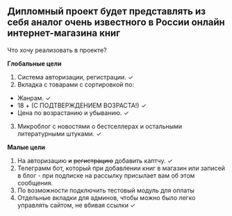 Дипломный проект будет представлять из себя аналог
очень известного в России онлайн интернет-магазина книг
---
Что хочу реализовать в проекте?

**Глобальные цели**

1. Система авторизации, регистрации. ✓
2. Вкладка с товарами с сортировкой по:
* Жанрам. ✓
* 18 + (С ПОДТВЕРЖДЕНИЕМ ВОЗРАСТА!) ✓
* Цена по возрастанию и убыванию. ✓
3. Микроблог с новостями о бестселлерах 
и остальными литературными штуками. ✓

**Малые цели**
1. На авторизацию ~~и~~ ~~регистрацию~~ добавить каптчу. ✓
2. Телеграмм бот, который при добавлении книг в магазин
или записей в блог - при подписке на рассылку присылает
вам об этом сообщения.
3. По возможности подключить тестовый модуль для оплаты
4. Отдельные вкладки для админов, чтобы можно было легко управлять сайтом, не вбивая ссылки ✓
